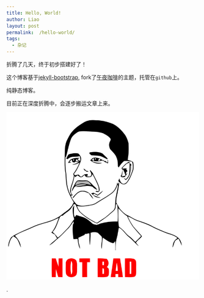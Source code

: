 ```yaml
---
title: Hello, World!
author: Liao
layout: post
permalink:  /hello-world/
tags:
  - 杂记
---
```


折腾了几天，终于初步搭建好了！

这个博客基于[jekyll-bootstrap][jekyll-bootstrap], fork了[午夜咖啡][jolestar]的主题，托管在`github`上。

<!-- more -->

纯静态博客。

目前正在深度折腾中，会逐步搬运文章上来。

![](/images/hello-world/hello-world.png)


.


[jekyll-bootstrap]: http://jekyllbootstrap.com/ "jekyll"
[jolestar]: http://jolestar.com
